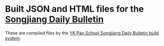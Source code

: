 # Built JSON and HTML files for the [Songjiang Daily Bulletin](https://ykps.runxiyu.org/sjdb)

These are compiled files by the [YK Pao School Songjiang Daily Bulletin build system](https://git.runxiyu.org/ykps/current/sjdb-src.git/).
